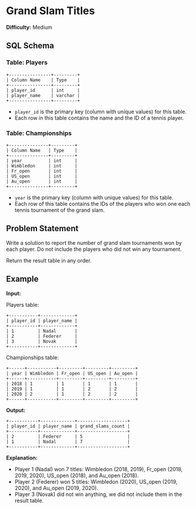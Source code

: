 # Grand Slam Titles

**Difficulty:** Medium

## SQL Schema

### Table: Players

```
+----------------+---------+
| Column Name    | Type    |
+----------------+---------+
| player_id      | int     |
| player_name    | varchar |
+----------------+---------+
```

- `player_id` is the primary key (column with unique values) for this table.
- Each row in this table contains the name and the ID of a tennis player.

### Table: Championships

```
+---------------+---------+
| Column Name   | Type    |
+---------------+---------+
| year          | int     |
| Wimbledon     | int     |
| Fr_open       | int     |
| US_open       | int     |
| Au_open       | int     |
+---------------+---------+
```

- `year` is the primary key (column with unique values) for this table.
- Each row of this table contains the IDs of the players who won one each tennis tournament of the grand slam.

## Problem Statement

Write a solution to report the number of grand slam tournaments won by each player. Do not include the players who did not win any tournament.

Return the result table in any order.

## Example

**Input:**

Players table:
```
+-----------+-------------+
| player_id | player_name |
+-----------+-------------+
| 1         | Nadal       |
| 2         | Federer     |
| 3         | Novak       |
+-----------+-------------+
```

Championships table:
```
+------+-----------+---------+---------+---------+
| year | Wimbledon | Fr_open | US_open | Au_open |
+------+-----------+---------+---------+---------+
| 2018 | 1         | 1       | 1       | 1       |
| 2019 | 1         | 1       | 2       | 2       |
| 2020 | 2         | 1       | 2       | 2       |
+------+-----------+---------+---------+---------+
```

**Output:**
```
+-----------+-------------+-------------------+
| player_id | player_name | grand_slams_count |
+-----------+-------------+-------------------+
| 2         | Federer     | 5                 |
| 1         | Nadal       | 7                 |
+-----------+-------------+-------------------+
```

**Explanation:**

- Player 1 (Nadal) won 7 titles: Wimbledon (2018, 2019), Fr_open (2018, 2019, 2020), US_open (2018), and Au_open (2018).
- Player 2 (Federer) won 5 titles: Wimbledon (2020), US_open (2019, 2020), and Au_open (2019, 2020).
- Player 3 (Novak) did not win anything, we did not include them in the result table.
